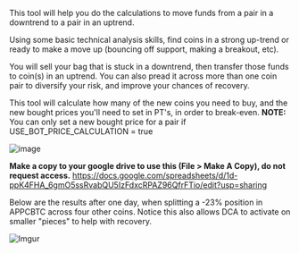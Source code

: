 
This tool will help you do the calculations to move funds from a pair in a downtrend to a pair in an uptrend.

Using some basic technical analysis skills, find coins in a strong up-trend or ready to make a move up (bouncing off support, making a breakout, etc).

You will sell your bag that is stuck in a downtrend, then transfer those funds to coin(s) in an uptrend.  You can also pread it across more than one coin pair to diversify your risk, and improve your chances of recovery.

This tool will calculate how many of the new coins you need to buy, and the new bought prices you'll need to set in PT's, in order to break-even. **NOTE:** You can only set a new bought price for a pair if USE_BOT_PRICE_CALCULATION = true 


![image](https://user-images.githubusercontent.com/36724681/122503936-4043e400-d034-11eb-9656-3a86b51e8836.png)

**Make a copy to your google drive to use this (File > Make A Copy), do not request access.**
https://docs.google.com/spreadsheets/d/1d-ppK4FHA_6gmO5ssRvabQU5IzFdxcRPAZ96QfrFTio/edit?usp=sharing


Below are the results after one day, when splitting a -23% position in APPCBTC across four other coins.  Notice this also allows DCA to activate on smaller "pieces" to help with recovery.

![Imgur](https://i.imgur.com/kwqpdVc.png)


